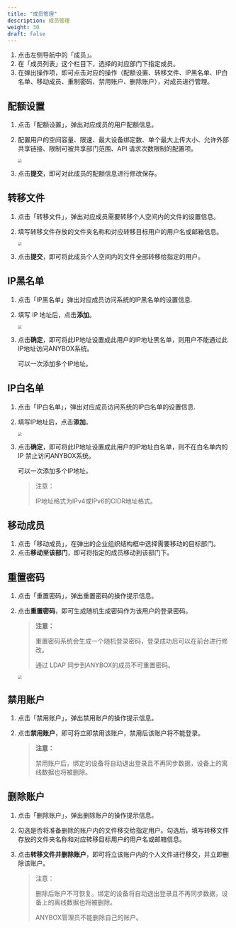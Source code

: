 ```yaml
---
title: "成员管理"
description: 成员管理
weight: 30
draft: false
---
```


1. 点击左侧导航中的「成员」。
2. 在「成员列表」这个栏目下，选择的对应部门下指定成员。
3. 在弹出操作项，即可点击对应的操作（配额设置、转移文件、IP黑名单、IP白名单、移动成员、重制密码、禁用账户、删除账户），对成员进行管理。

## 配额设置

1. 点击「配额设置」，弹出对应成员的用户配额信息。

2. 配置用户的空间容量、限速、最大设备绑定数、单个最大上传大小、允许外部共享链接、限制可被共享部门范围、API 请求次数限制的配置项。

   <img src="../../../_images/manager_menber05.png" style="zoom:50%;" />

3. 点击**提交**，即可对此成员的配额信息进行修改保存。

## 转移文件

1. 点击「转移文件」，弹出对应成员需要转移个人空间内的文件的设置信息。

2. 填写转移文件存放的文件夹名称和对应转移目标用户的用户名或邮箱信息。

   <img src="../../../_images/manager_menber06.png" style="zoom:50%;" />

3. 点击**提交**，即可将此成员个人空间内的文件全部转移给指定的用户。

## IP黑名单

1. 点击「IP黑名单」弹出对应成员访问系统的IP黑名单的设置信息.

2. 填写 IP 地址后，点击**添加**。

   <img src="../../../_images/manager_menber07.png" style="zoom:50%;" />

3. 点击**确定**，即可将此IP地址设置成此用户的IP地址黑名单，则用户不能通过此IP地址访问ANYBOX系统。

   可以一次添加多个IP地址。

## IP白名单

1. 点击「IP白名单」，弹出对应成员访问系统的IP白名单的设置信息.

2. 填写IP地址后，点击**添加**。

   <img src="../../../_images/manager_menber08.png" style="zoom:50%;" />

3. 点击**确定**，即可将此IP地址设置成此用户的IP地址白名单，则不在白名单内的 IP 禁止访问ANYBOX系统。

   可以一次添加多个IP地址。

   > 注意：
   >
   > IP地址格式为IPv4或IPv6的CIDR地址格式。

## 移动成员

1. 点击「移动成员」，在弹出的企业组织结构框中选择需要移动的目标部门。
2. 点击**移动至该部门**，即可将指定的成员移动到该部门下。

## 重置密码

1. 点击「重置密码」，弹出重置密码的操作提示信息。

2. 点击**重置密码**，即可生成随机生成密码作为该用户的登录密码。

   > **注意：**
   >
   > 重置密码系统会生成一个随机登录密码，登录成功后可以在前台进行修改。
   >
   > 通过 LDAP 同步到ANYBOX的成员不可重置密码。

   <img src="../../../_images/manager_menber09.png" style="zoom:50%;" />

## 禁用账户

1. 点击「禁用账户」，弹出禁用账户的操作提示信息。

2. 点击**禁用账户**，即可将立即禁用该账户，禁用后该账户将不能登录。 

   > **注意：**
   >
   > 禁用账户后，绑定的设备将自动退出登录且不再同步数据，设备上的离线数据也将被删除。

## 删除账户

1. 点击「删除账户」，弹出删除账户的操作提示信息。

2. 勾选是否将准备删除的账户内的文件移交给指定用户。勾选后，填写转移文件存放的文件夹名称和对应转移目标用户的用户名或邮箱信息。

3. 点击**转移文件并删除账户**，即可将立该账户内的个人文件进行移交，并立即删除该账户。

   > 注意：
   >
   > 删除后账户不可恢复。绑定的设备将自动退出登录且不再同步数据，设备上的离线数据也将被删除。
   >
   > ANYBOX管理员不能删除⾃己的账户。
